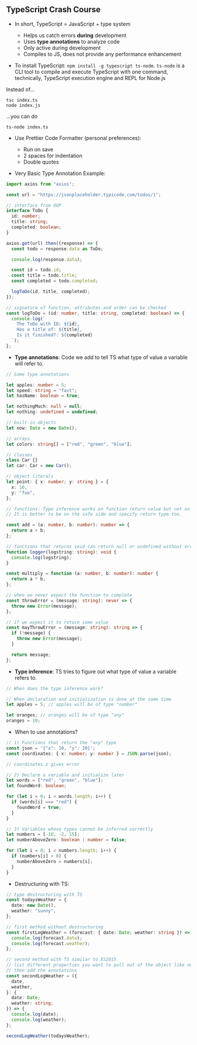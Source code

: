 ## TypeScript Crash Course

- In short, TypeScript = JavaScript + type system

  - Helps us catch errors **during** development
  - Uses **type annotations** to analyze code
  - Only active during development
  - Compiles to JS, does not provide any performance enhancement

- To install TypeScript: `npm install -g typescript ts-node`. `ts-node` is a CLI tool to compile and execute TypeScript with one command, technically, TypeScript execution engine and REPL for Node.js

Instead of...

```shell
tsc index.ts
node index.js
```

...you can do

```shell
ts-node index.ts
```

- Use Prettier Code Formatter (personal preferences):

  - Run on save
  - 2 spaces for indentation
  - Double quotes

- Very Basic Type Annotation Example:

```ts
import axios from "axios";

const url = "https://jsonplaceholder.typicode.com/todos/1";

// interface from OOP
interface ToDo {
  id: number;
  title: string;
  completed: boolean;
}

axios.get(url).then((response) => {
  const todo = response.data as ToDo;

  console.log(response.data);

  const id = todo.id;
  const title = todo.title;
  const completed = todo.completed;

  logToDo(id, title, completed);
});

// signature of function, attributes and order can be checked
const logToDo = (id: number, title: string, completed: boolean) => {
  console.log(`
    The ToDo with ID: ${id},
    Has a title of: ${title},
    Is it finished?: ${completed}
  `);
};
```

- **Type annotations**: Code we add to tell TS what type of value a variable will refer to.

```ts
// Some type annotations

let apples: number = 5;
let speed: string = "fast";
let hasName: boolean = true;

let nothingMuch: null = null;
let nothing: undefined = undefined;

// built-in objects
let now: Date = new Date();

// arrays
let colors: string[] = ["red", "green", "blue"];

// classes
class Car {}
let car: Car = new Car();

// object literals
let point: { x: number; y: string } = {
  x: 10,
  y: "foo",
};

// functions: Type inference works on function return value but not on type of arguments.
// It is better to be on the safe side and specify return type too.

const add = (a: number, b: number): number => {
  return a + b;
};

// functions that returns void can return null or undefined without error
function logger(logstring: string): void {
  console.log(logstring);
}

const multiply = function (a: number, b: number): number {
  return a * b;
};

// when we never expect the function to complete
const throwError = (message: string): never => {
  throw new Error(message);
};

// if we expect it to return some value
const mayThrowError = (message: string): string => {
  if (!message) {
    throw new Error(message);
  }

  return message;
};
```

- **Type inference**: TS tries to figure out what type of value a variable refers to.

```ts
// When does the type inference work?

// When declaration and initialization is done at the same time
let apples = 5; // apples will be of type "number"

let oranges; // oranges will be of type "any"
oranges = 10;
```

- When to use annotations?

```ts
// 1) Functions that return the "any" type
const json = '{"x": 10, "y": 20}';
const coordinates: { x: number; y: number } = JSON.parse(json);

// coordinates.z gives error

// 2) Declare a variable and initialize later
let words = ["red", "green", "blue"];
let foundWord: boolean;

for (let i = 0; i < words.length; i++) {
  if (words[i] === "red") {
    foundWord = true;
  }
}

// 3) Variables whose types cannot be inferred correctly
let numbers = [-10, -2, 15];
let numberAboveZero: boolean | number = false;

for (let i = 0; i < numbers.length; i++) {
  if (numbers[i] > 0) {
    numberAboveZero = numbers[i];
  }
}
```

- Destructuring with TS:

```ts
// type destructuring with TS
const todaysWeather = {
  date: new Date(),
  weather: "sunny",
};

// first method without destructuring
const firstLogWeather = (forecast: { date: Date; weather: string }) => {
  console.log(forecast.date);
  console.log(forecast.weather);
};

// second method with TS similar to ES2015
// list different properties you want to pull out of the object like normal destructuring
// then add the annotations
const secondLogWeather = ({
  date,
  weather,
}: {
  date: Date;
  weather: string;
}) => {
  console.log(date);
  console.log(weather);
};

secondLogWeather(todaysWeather);
```
